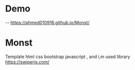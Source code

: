 # Demo

-- https://ahmed010916.github.io/Monst/

# Monst

Template html css bootstrap javascript , and i,m used library https://swiperjs.com/
